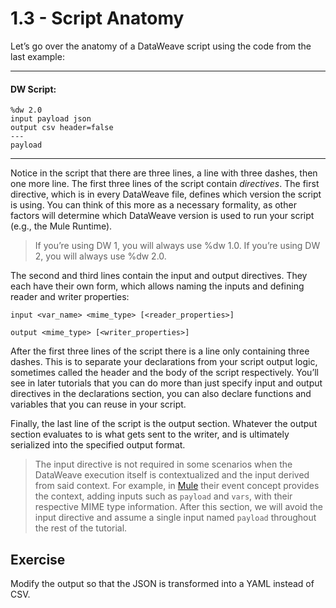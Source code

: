 # 1.3 - Script Anatomy

Let’s go over the anatomy of a DataWeave script using the code from the last example:

---
#### DW Script:
```dw
%dw 2.0
input payload json
output csv header=false
---
payload
```
---

Notice in the script that there are three lines, a line with three dashes, then one more line. The first three lines of the script contain *directives*. The first directive, which is in every DataWeave file, defines which version the script is using. You can think of this more as a necessary formality, as other factors will determine which DataWeave version is used to run your script (e.g., the Mule Runtime).

> If you’re using DW 1, you will always use %dw 1.0. If you’re using DW 2, you will always use %dw 2.0.

The second and third lines contain the input and output directives. They each have their own form, which allows naming the inputs and defining reader and writer properties:

`input <var_name> <mime_type> [<reader_properties>]`

`output <mime_type> [<writer_properties>]`

After the first three lines of the script there is a line only containing three dashes. This is to separate your declarations from your script output logic, sometimes called the header and the body of the script respectively. You’ll see in later tutorials that you can do more than just specify input and output directives in the declarations section, you can also declare functions and variables that you can reuse in your script.

Finally, the last line of the script is the output section. Whatever the output section evaluates to is what gets sent to the writer, and is ultimately serialized into the specified output format.

> The input directive is not required in some scenarios when the DataWeave execution itself is contextualized and the input derived from said context. For example, in [Mule](github.com/mulesoft/mule) their event concept provides the context, adding inputs such as `payload` and `vars`, with their respective MIME type information.
After this section, we will avoid the input directive and assume a single input named `payload` throughout the rest of the tutorial.

## Exercise

Modify the output so that the JSON is transformed into a YAML instead of CSV.
